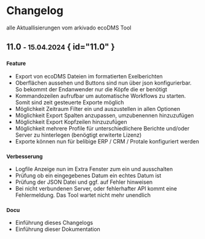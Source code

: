 # Changelog

alle Aktuallisierungen vom arkivado ecoDMS Tool 

##  11.0 <small>- 15.04.2024</small> { id="11.0" }

### <small>Feature</small>
- Export von ecoDMS Dateien im formatierten Exelberichten
- Oberflächen aussehen und Buttons sind nun über json konfigurierbar. So bekommt der Endanwender nur die Köpfe die er benötigt
- Kommandozeilen aufrufbar um automatische Workflows zu starten. Somit sind zeit gesteuerte Exporte möglich
- Möglichkeit Zeitraum Filter ein und auszustellen in allen Optionen
- Möglichkeit Export Spalten anzupassen, umzubenennen hinzuzufügen
- Möglichkeit Export Kopfzeilen hinzuzufügen
- Möglichkeit mehrere Profile für unterschiedlichere Berichte und/oder Server zu hinterlegen (benögtigt erwiterte Lizenz)
- Exporte können nun für belibige ERP / CRM / Protale konfiguriert werden
### <small>Verbesserung</small>
- Logfile Anzeige nun im Extra Fenster zum ein und ausschalten
- Prüfung ob ein eingegebenes Datum ein echtes Datum ist
- Prüfung der JSON Datei und ggf. auf Fehler hinweisen
- Bei nicht verbundenen Server, oder fehlerhafter API kommt eine Fehlermeldung. Das Tool wartet nicht mehr unendlich
### <small>Docu</small>
- Einführung dieses Changelogs 
- Einführung dieser Dokumentation